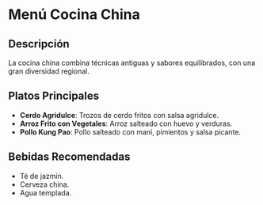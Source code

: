 # Menú Cocina China

## Descripción

La cocina china combina técnicas antiguas y sabores equilibrados, con una gran diversidad regional.

## Platos Principales

* **Cerdo Agridulce**: Trozos de cerdo fritos con salsa agridulce.
* **Arroz Frito con Vegetales**: Arroz salteado con huevo y verduras.
* **Pollo Kung Pao**: Pollo salteado con maní, pimientos y salsa picante.

## Bebidas Recomendadas

* Té de jazmín.
* Cerveza china.
* Agua templada.
